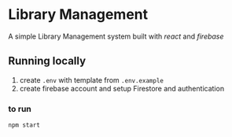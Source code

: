 # Library Management

A simple Library Management system built with _react_ and _firebase_

## Running locally

1. create `.env` with template from `.env.example`
2. create firebase account and setup Firestore and authentication

### to run
```cmd
npm start
```